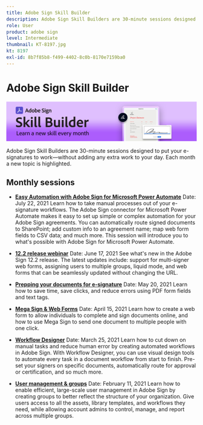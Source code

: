```yaml
---
title: Adobe Sign Skill Builder
description: Adobe Sign Skill Builders are 30-minute sessions designed to put your e-signatures to work—without adding any extra work to your day
role: User
product: adobe sign
level: Intermediate
thumbnail: KT-8197.jpg
kt: 8197
exl-id: 8b7f85b8-f499-4402-8c0b-8170e7159ba0
---
```

# Adobe Sign Skill Builder

![Skill Builder Banner](../assets/SB_Hero.png) 

Adobe Sign Skill Builders are 30-minute sessions designed to put your e-signatures to work—without adding any extra work to your day. Each month a new topic is highlighted.

## Monthly sessions

* **[Easy Automation with Adobe Sign for Microsoft Power Automate](https://sign-skillbuilder-july.joinus.adobeevents.com/)**
Date: July 22, 2021
Learn how to take manual processes out of your e-signature workflows. The Adobe Sign connector for Microsoft Power Automate makes it easy to set up simple or complex automation for your Adobe Sign agreements. You can automatically route signed documents to SharePoint; add custom info to an agreement name; map web form fields to CSV data; and much more. This session will introduce you to what's possible with Adobe Sign for Microsoft Power Automate.

* **[12.2 release webinar](https://event.on24.com/wcc/r/3163201/07B1E175783B1F37248E7AE08091D6C6)**
Date: June 17, 2021
See what's new in the Adobe Sign 12.2 release. The latest updates include: support for multi-signer web forms, assigning users to multiple groups, liquid mode, and web forms that can be seamlessly updated without changing the URL.

* **[Prepping your documents for e-signature](https://event.on24.com/wcc/r/3121756/E99C17996EB39D270728FC57D062F46B)**
Date: May 20, 2021
Learn how to save time, save clicks, and reduce errors using PDF form fields and text tags.

* **[Mega Sign & Web Forms](https://event.on24.com/wcc/r/3032025/7FF45B7F803724D32534FD1B0D610AD6)**
Date: April 15, 2021
Learn how to create a web form to allow individuals to complete and sign documents online, and how to use Mega Sign to send one document to multiple people with one click.

* **[Workflow Designer](https://event.on24.com/wcc/r/3031957/7D9B2B2431639F2D6B91449B932F6632)**
Date: March 25, 2021
Learn how to cut down on manual tasks and reduce human error by creating automated workflows in Adobe Sign. With Workflow Designer, you can use visual design tools to automate every task in a document workflow from start to finish. Pre-set your signers on specific documents, automatically route for approval or certification, and so much more. 

* **[User management & groups](https://event.on24.com/wcc/r/2954084/6EEDCD348E72E9C8E64F5B7E4ADB4642)**
Date: February 11, 2021
Learn how to enable efficient, large-scale user management in Adobe Sign by creating groups to better reflect the structure of your organization. Give users access to all the assets, library templates, and workflows they need, while allowing account admins to control, manage, and report across multiple groups.